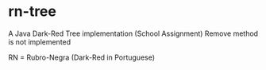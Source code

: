 # rn-tree
A Java Dark-Red Tree implementation (School Assignment)
Remove method is not implemented

RN = Rubro-Negra (Dark-Red in Portuguese)
